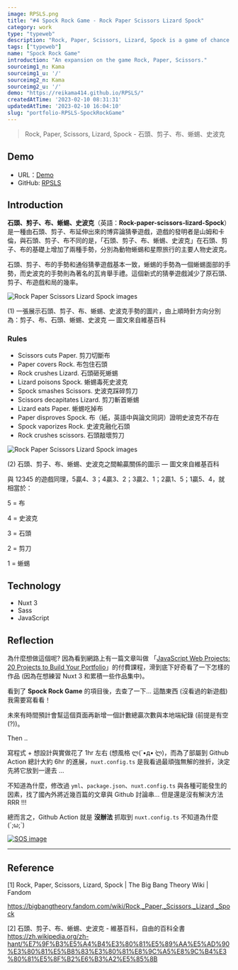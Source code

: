 ```yaml
---
image: RPSLS.png
title: "#4 Spock Rock Game - Rock Paper Scissors Lizard Spock"
category: work
type: "typeweb"
description: "Rock, Paper, Scissors, Lizard, Spock is a game of chance that expands the traditional game of Rock, Paper, Scissors. It is first used to settle a dispute about what to watch on TV between Sheldon and Raj in \"The Lizard-Spock Expansion\"."
tags: ["typeweb"]
name: "Spock Rock Game"
introduction: "An expansion on the game Rock, Paper, Scissors."
sourceimg1_n: Kama
sourceimg1_u: '/'
sourceimg2_n: Kama
sourceimg2_u: '/'
demo: "https://reikama414.github.io/RPSLS/"
createdAtTime: '2023-02-10 08:31:31'
updatedAtTime: '2023-02-10 16:04:10'
slug: "portfolio-RPSLS-SpockRockGame"
---
```

> Rock, Paper, Scissors, Lizard, Spock - 石頭、剪子、布、蜥蜴、史波克

## Demo
- URL：[Demo](https://reikama414.github.io/RPSLS/)
- GitHub: [RPSLS](https://github.com/ReiKama414/RPSLS)

## Introduction
**石頭、剪子、布、蜥蜴、史波克**（英語：**Rock-paper-scissors-lizard-Spock**）是一種由石頭、剪子、布延伸出來的博弈論猜拳遊戲，遊戲的發明者是山姆和卡倫，與石頭、剪子、布不同的是，「石頭、剪子、布、蜥蜴、史波克」在石頭、剪子、布的基礎上增加了兩種手勢，分別為動物蜥蜴和星際旅行的主要人物史波克。

石頭、剪子、布的手勢和通俗猜拳遊戲基本一致，蜥蜴的手勢為一個蜥蜴面部的手勢，而史波克的手勢則為著名的瓦肯舉手禮。這個新式的猜拳遊戲減少了原石頭、剪子、布遊戲和局的幾率。

![Rock Paper Scissors Lizard Spock images](https://upload.wikimedia.org/wikipedia/commons/thumb/a/ad/Pierre_ciseaux_feuille_l%C3%A9zard_spock_aligned.svg/600px-Pierre_ciseaux_feuille_l%C3%A9zard_spock_aligned.svg.png 'Rock Paper Scissors Lizard Spock')
<p class="img-origin mt-1 mb-3 text-center px-5"> (1) 一張展示石頭、剪子、布、蜥蜴、史波克手勢的圖片，由上順時針方向分別為：剪子、布、石頭、蜥蜴、史波克 — 圖文來自維基百科 </p>

### Rules
- Scissors cuts Paper. 剪刀切斷布
- Paper covers Rock. 布包住石頭
- Rock crushes Lizard. 石頭砸死蜥蜴
- Lizard poisons Spock. 蜥蜴毒死史波克
- Spock smashes Scissors. 史波克踩碎剪刀
- Scissors decapitates Lizard. 剪刀斬首蜥蜴
- Lizard eats Paper. 蜥蜴吃掉布
- Paper disproves Spock. 布（紙，英語中與論文同詞）證明史波克不存在
- Spock vaporizes Rock. 史波克融化石頭
- Rock crushes scissors. 石頭敲壞剪刀

![Rock Paper Scissors Lizard Spock images](https://upload.wikimedia.org/wikipedia/commons/thumb/f/fe/Rock_Paper_Scissors_Lizard_Spock_en.svg/400px-Rock_Paper_Scissors_Lizard_Spock_en.svg.png 'Rock Paper Scissors Lizard Spock')
<p class="img-origin mt-1 mb-3 text-center px-5"> (2) 石頭、剪子、布、蜥蜴、史波克之間輸贏關係的圖示 — 圖文來自維基百科 </p>

與 12345 的遊戲同理，5贏4、3；4贏3、2；3贏2、1；2贏1、5；1贏5、4，就相當於：

5 = 布

4 = 史波克

3 = 石頭

2 = 剪刀

1 = 蜥蜴

## Technology
- Nuxt 3
- Sass
- JavaScript

## Reflection
為什麼想做這個呢? 因為看到網路上有一篇文章叫做 「[JavaScript Web Projects: 20 Projects to Build Your Portfolio](https://zerotomastery.io/courses/javascript-projects/)」的付費課程，滑到底下好奇看了一下怎樣的作品 (因為在想練習 Nuxt 3 和累積一些作品集中)。

看到了 **Spock Rock Game** 的項目後，去查了一下... 這酷東西 (沒看過的新遊戲) 我需要寫看看！

未來有時間預計會幫這個頁面再新增一個計數總贏次數與本地端紀錄 (前提是有空(?))。

Then ..

寫程式 + 想設計與實做花了 1hr 左右 (想風格 ლ(´•д• ̀ლ)，而為了部屬到 Github Action 總計大約 6hr 的進展，`nuxt.config.ts` 是我看過最頑強無解的挫折，決定先將它放到一邊去 ... 

不知道為什麼，修改過 `yml`、`package.json`、`nuxt.config.ts` 與各種可能發生的因素，找了國內外將近幾百篇的文章與 Github 討論串... 但是還是沒有解決方法RRR !!! 

總而言之，Github Action 就是 **沒辦法** 抓取到 `nuxt.config.ts` 不知道為什麼 (´;ω;`)

<a href="/blog/RPSLS-1.jpg" target="_blank">

![SOS image](/blog/RPSLS-1.jpg "Help me!")

</a>

---

## Reference

[1] Rock, Paper, Scissors, Lizard, Spock | The Big Bang Theory Wiki | Fandom

https://bigbangtheory.fandom.com/wiki/Rock,_Paper,_Scissors,_Lizard,_Spock

[2] 石頭、剪子、布、蜥蜴、史波克 - 維基百科，自由的百科全書
https://zh.wikipedia.org/zh-hant/%E7%9F%B3%E5%A4%B4%E3%80%81%E5%89%AA%E5%AD%90%E3%80%81%E5%B8%83%E3%80%81%E8%9C%A5%E8%9C%B4%E3%80%81%E5%8F%B2%E6%B3%A2%E5%85%8B